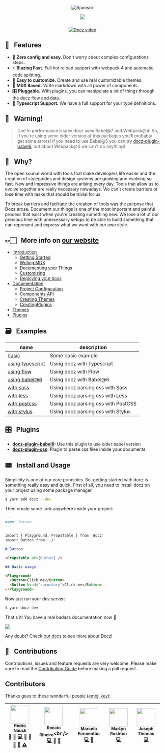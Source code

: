 <p align="center">
  <img src="https://opencollective.com/docz/tiers/bronze-sponsors.svg?avatarHeight=70" alt="Sponsor"> 
</p>

<p align="center" style="margin-bottom: -20px">
  <img src="https://cdn-std.dprcdn.net/files/acc_649651/BSPk3z">
</p>

<p align="center">
  <img src="https://img.shields.io/npm/v/docz.svg" alt="">
  <img src="https://img.shields.io/badge/license-MIT-blue.svg" alt="">
  <img src="https://img.shields.io/npm/dt/docz.svg" alt="">
  <img src="https://img.shields.io/badge/commitizen-friendly-brightgreen.svg" alt="">
</p>

<p align="center">
  <a href="http://docz.site" target="_blank">
    <img src="https://cdn-std.dprcdn.net/files/acc_649651/XG4L5H" alt="Docz video">
  </a>
</p>

## 🎩 &nbsp; Features

- 🧘 **Zero config and easy.** Don't worry about complex configurations steps.
- ⚡️ **Blazing Fast.** Full hot reload support with webpack 4 and automatic code splitting.
- 💅 **Easy to customize.** Create and use real customizable themes.
- 📝 **MDX Based.** Write markdown with all power of components.
- 🎛 **Pluggable.** With plugins, you can manipulate a lot of things through the docz flow and data.
- 🔐 **Typescript Support.** We have a full support for your type definitions.

## 🚧 &nbsp; Warning!

> Due to performance issues docz uses Babel@7 and Webpack@4. So, if you're using some older version of this packages you'll probably get some errors! If you need to use Babel@6 you can try [docz-plugin-babel6](https://github.com/pedronauck/docz/blob/master/packages/docz-plugin-babel6), but about Webpack@4 we can't do anything!

## 🤔 &nbsp; Why?

The open source world with tools that make developers life easier and the creation of styleguides and design systems are growing and evolving so fast. New and impressive things are arising every day. Tools that allow us to evolve together are really necessary nowadays. We can't create barriers or lose time with tasks that should be trivial for us.

To break barriers and facilitate the creation of tools was the purpose that Docz arose. Document our things is one of the most important and painful process that exist when you're creating something new. We lose a lot of our precious time with unnecessary setups to be able to build something that can represent and express what we want with our own style.

## 👉🏻 &nbsp; More info on [our website](https://docz.site)

- [Introduction](http://www.docz.site/introduction)
  - [Getting Started](http://www.docz.site/introduction/getting-started)
  - [Writing MDX](http://www.docz.site/introduction/writing-mdx)
  - [Documenting your Things](http://www.docz.site/introduction/documenting-your-things)
  - [Customizing](http://www.docz.site/introduction/customizing)
  - [Deploying your docs](http://www.docz.site/introduction/deploying-your-docs)
- [Documentation](http://www.docz.site/documentation)
  - [Project Configuration](http://www.docz.site/documentation/project-configuration)
  - [Components API](http://www.docz.site/documentation/components-api)
  - [Creating Themes](http://www.docz.site/documentation/creating-themes)
  - [CreatingPlugins](http://www.docz.site/documentation/creating-plugins)
- [Themes](http://www.docz.site/themes)
- [Plugins](http://www.docz.site/plugins)

## 🗃 &nbsp; Examples

| name | description |
| -------------------------------------------- | -------------------------------------------- |
| [basic](https://github.com/pedronauck/docz/tree/master/examples/basic) | Some basic example |
| [using typescript](https://github.com/pedronauck/docz/tree/master/examples/typescript) | Using docz with Typescript |
| [using flow](https://github.com/pedronauck/docz/tree/master/examples/flow) | Using docz with Flow |
| [using babel@6](https://github.com/pedronauck/docz/tree/master/examples/babel6) | Using docz with Babel@6 |
| [with sass](https://github.com/pedronauck/docz/tree/master/examples/sass) | Using docz parsing css with Sass |
| [with less](https://github.com/pedronauck/docz/tree/master/examples/less) | Using docz parsing css with Less |
| [with postcss](https://github.com/pedronauck/docz/tree/master/examples/postcss) | Using docz parsing css with PostCSS |
| [with stylus](https://github.com/pedronauck/docz/tree/master/examples/stylus) | Using docz parsing css with Stylus |

## 🎛 &nbsp; Plugins

 - **[docz-plugin-babel6](https://github.com/pedronauck/docz/blob/master/packages/docz-plugin-babel6):** Use this plugin to use older babel version
- **[docz-plugin-css](https://github.com/pedronauck/docz/blob/master/packages/docz-plugin-css):** Plugin to parse css files inside your documents

## 📟 &nbsp; Install and Usage

Simplicity is one of our core principles. So, getting started with docz is something really easy and quick. First of all, you need to install docz on your project using some package manager

```bash
$ yarn add docz --dev
```

Then create some `.mdx` anywhere inside your project:

```markdown
---
name: Button
---

import { Playground, PropsTable } from 'docz'
import Button from './'

# Button

<PropsTable of={Button} />

## Basic usage

<Playground>
  <Button>Click me</Button>
  <Button kind="secondary">Click me</Button>
</Playground>
```

Now just run your dev server:

```bash
$ yarn docz dev
```

That's it! You have a real badass documentation now 👊

![](https://cdn-std.dprcdn.net/files/acc_649651/AmFJ2k)

Any doubt? Check [our docs](http://docz.site) to see more about Docz!

## 🤝 &nbsp; Contributions

Contributions, issues and feature requests are very welcome.
Please make sure to read the [Contributing Guide](/CONTRIBUTING.md) before making a pull request.

## Contributors

Thanks goes to these wonderful people ([emoji key](https://github.com/kentcdodds/all-contributors#emoji-key)):

<!-- ALL-CONTRIBUTORS-LIST:START - Do not remove or modify this section -->
<!-- prettier-ignore -->
| [<img src="https://avatars3.githubusercontent.com/u/2029172?v=4" width="60px;"/><br /><sub><b>Pedro Nauck</b></sub>](https://github.com/pedronauck)<br />[💬](#question-pedronauck "Answering Questions") [🐛](https://github.com/pedronauck/docz/issues?q=author%3Apedronauck "Bug reports") [💻](https://github.com/pedronauck/docz/commits?author=pedronauck "Code") [📖](https://github.com/pedronauck/docz/commits?author=pedronauck "Documentation") [🤔](#ideas-pedronauck "Ideas, Planning, & Feedback") [🔌](#plugin-pedronauck "Plugin/utility libraries") [👀](#review-pedronauck "Reviewed Pull Requests") [⚠️](https://github.com/pedronauck/docz/commits?author=pedronauck "Tests") | [<img src="https://avatars2.githubusercontent.com/u/3277185?v=4" width="60px;"/><br /><sub><b>Renato Ribeiro</b></sub>](http://twitter.com/renatorib_)<br />[💻](https://github.com/pedronauck/docz/commits?author=renatorib "Code") [📖](https://github.com/pedronauck/docz/commits?author=renatorib "Documentation") [🐛](https://github.com/pedronauck/docz/issues?q=author%3Arenatorib "Bug reports") | [<img src="https://avatars3.githubusercontent.com/u/5435657?v=4" width="60px;"/><br /><sub><b>Marcelo Formentão</b></sub>](https://github.com/marceloavf)<br />[💻](https://github.com/pedronauck/docz/commits?author=marceloavf "Code") [🐛](https://github.com/pedronauck/docz/issues?q=author%3Amarceloavf "Bug reports") | [<img src="https://avatars0.githubusercontent.com/u/4456346?v=4" width="60px;"/><br /><sub><b>Martyn Rushton</b></sub>](http://swapnull.co.uk)<br />[💻](https://github.com/pedronauck/docz/commits?author=Swapnull "Code") | [<img src="https://avatars3.githubusercontent.com/u/11514928?v=4" width="60px;"/><br /><sub><b>Joseph Thomas</b></sub>](https://www.good-idea.studio)<br />[💻](https://github.com/pedronauck/docz/commits?author=good-idea "Code") |
| :---: | :---: | :---: | :---: | :---: |
<!-- ALL-CONTRIBUTORS-LIST:END -->
